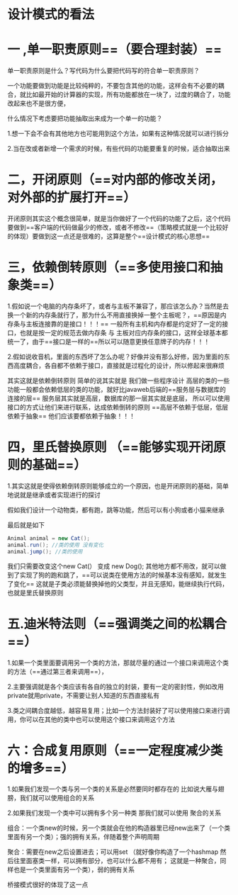 # 设计模式的看法

# 一 ,单一职责原则==（要合理封装）==

单一职责原则是什么？写代码为什么要把代码写的符合单一职责原则？

一个功能要做到功能是比较纯粹的，不要包含其他的功能，这样会有不必要的耦合，就比如最开始的计算器的实现，所有功能都放在一块了，过度的耦合了，功能改起来也不是很方便，



什么情况下考虑要把功能抽取出来成为一个单一的功能？

1.想一下会不会有其他地方也可能用到这个方法，如果有这种情况就可以进行拆分

2.当在改或者新增一个需求的时候，有些代码的功能要重复的时候，适合抽取出来



# 二，开闭原则（==对内部的修改关闭，对外部的扩展打开==）

开闭原则其实这个概念很简单，就是当你做好了一个代码的功能了之后，这个代码要做到==客户端的代码做最少的修改，或者不修改==（策略模式就是一个比较好的体现）要做到这一点还是很难的，这算是整个==设计模式的核心思想==





# 三，依赖倒转原则（==多使用接口和抽象类==）

1.假如说一个电脑的内存条坏了，或者与主板不兼容了，那应该怎么办？当然是去换一个新的内存条就行了，那为什么不用直接换掉一整个主板呢？，==原因是内存条与主板连接靠的是接口！！！==    一般所有主机和内存都是约定好了一定的接口，也就是按一定的规范去做内存条  与 主板对应内存条的接口，这样全球基本都统一了，由于==接口是一样的==所以可以随意更换任意牌子的内存！！！

2.假如说收音机，里面的东西坏了怎么办呢？好像并没有那么好修，因为里面的东西高度耦合，各自都不依赖于接口，直接就是过程化的设计，所以修起来很麻烦



其实这就是依赖倒转原则 简单的说其实就是 我们做一些程序设计  高层的类的一些功能一般都会依赖低层的类的功能，就好比javaweb后端的==服务层与数据库的连接的层==   服务层其实就是高层，数据库的那一层其实就是底层， 所以可以使用接口的方式让他们来进行联系，达成依赖倒转的原则           ==高层不依赖于低层，低层依赖于抽象==   他们应该要都依赖于抽象！！！



# 四，里氏替换原则 （==能够实现开闭原则的基础==）

1.其实这就是使得依赖倒转原则能够成立的一个原因，也是开闭原则的基础，简单地说就是继承或者实现进行的探讨  

假如我们设计一个动物类，都有跑，跳等功能，然后可以有小狗或者小猫来继承

最后就是如下

```java
Animal animal = new Cat();
animal.run(); //类的使用 没有变化
animal.jump(); //类的使用
```

我们只需要改变这个new Cat(） 变成 new Dog(); 其他地方都不用改，就可以做到了实现了狗的跑和跳了，==可以说类在使用方法的时候基本没有感知，就发生了变化==      这就是子类必须能替换掉他的父类型，并且无感知，能继续执行代码，也就是里氏替换原则



# 五.迪米特法则（==强调类之间的松耦合==）

1.如果一个类里面要调用另一个类的方法，那就尽量的通过一个接口来调用这个类的方法（==通过第三者来调用==），

2.主要强调就是各个类应该有各自的独立的封装，要有一定的密封性，例如改用private就用private，不需要让别人知道的东西直接私有

3.类之间耦合度越低，越容易复用；比如一个方法封装好了可以使用接口来进行调用，你可以在其他的类中也可以使用这个接口来调用这个方法



# 六：合成复用原则（==一定程度减少类的增多==）

1.如果我们发现一个类与另一个类的关系是必然要同时都存在的 比如说大雁与翅膀，我们就可以使用组合的关系

2.如果我们发现一个类中可以拥有多个另一种类 那我们就可以使用 聚合的关系

组合：一个类new的时候，另一个类就会在他的构造器里已经new出来了（一个类里面有另一个类）；强的拥有关系，伴随着整个声明周期

聚合：需要在new之后设置进去；可以用set （就好像你构造了一个hashmap  然后往里面塞类一样，可以拥有部分，也可以什么都不用有；  这就是一种聚合，同样也是一个类里面有另一个类），弱的拥有关系



桥接模式很好的体现了这一点